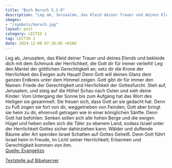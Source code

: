 ```yaml
---
title: "Buch Baruch 5,1-9"
description: "Leg ab, Jerusalem, das Kleid deiner Trauer und deines Elends und bekleide dich mit dem Schmuck der Herrlichkeit, die Gott dir für immer verleiht! Leg den Mantel der göttlichen Gerechtigkeit an; setz dir die Krone der Herrlichkeit des Ewigen aufs Haupt! Denn Gott will deinen Glanz...."
images:
- "/symbols/baruch.jpg"
layout: post
category: LECTIO 1
tag: LECTIO 1
date: 2024-12-08 07:30:05 +0100
---
```

Leg ab, Jerusalem, das Kleid deiner Trauer und deines Elends und bekleide dich mit dem Schmuck der Herrlichkeit, die Gott dir für immer verleiht!
Leg den Mantel der göttlichen Gerechtigkeit an; setz dir die Krone der Herrlichkeit des Ewigen aufs Haupt!
Denn Gott will deinen Glanz dem ganzen Erdkreis unter dem Himmel zeigen.<!--more-->
Gott gibt dir für immer den Namen: Friede der Gerechtigkeit und Herrlichkeit der Gottesfurcht.
Steh auf, Jerusalem, und steig auf die Höhe! Schau nach Osten und sieh deine Kinder: Vom Untergang der Sonne bis zum Aufgang hat das Wort des Heiligen sie gesammelt. Sie freuen sich, dass Gott an sie gedacht hat.
Denn zu Fuß zogen sie fort von dir, weggetrieben von Feinden; Gott aber bringt sie heim zu dir, ehrenvoll getragen wie in einer königlichen Sänfte.
Denn Gott hat befohlen: Senken sollen sich alle hohen Berge und die ewigen Hügel und heben sollen sich die Täler zu ebenem Land, sodass Israel unter der Herrlichkeit Gottes sicher dahinziehen kann.
Wälder und duftende Bäume aller Art spenden Israel Schatten auf Gottes Geheiß.
Denn Gott führt Israel heim in Freude, im Licht seiner Herrlichkeit; Erbarmen und Gerechtigkeit kommen von ihm.<br>
[Quelle: Evangelizo](https://evangeliumtagfuertag.org/DE/gospel)

[Textstelle auf Bibelserver](https://www.bibleserver.com/EU/Baruch5,1-9)
